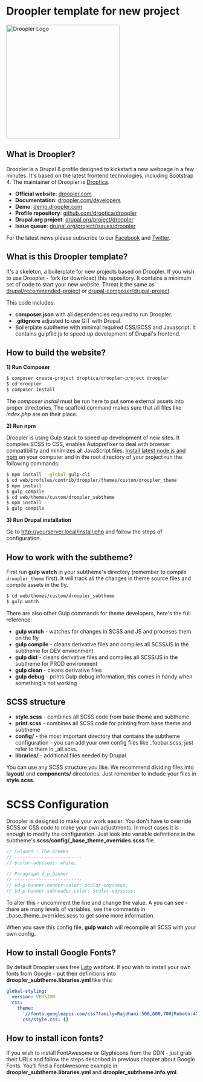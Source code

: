 # Droopler template for new project #
<img src="https://demo.droopler.com/themes/custom/droopler_subtheme/logo.svg" width=300 alt="Droopler Logo" />

## What is Droopler? ##
Droopler is a Drupal 8 profile designed to kickstart a new webpage in a few minutes. It's based on the latest frontend technologies, including Bootstrap 4. The maintainer of Droopler is [Droptica](https://droptica.com).

* **Official website**: [droopler.com](https://droopler.com)
* **Documentation**: [droopler.com/developers](https://droopler.com/developers)
* **Demo**: [demo.droopler.com](https://demo.droopler.com)
* **Profile repository**: [github.com/droptica/droopler](https://github.com/droptica/droopler)
* **Drupal.org project**: [drupal.org/project/droopler](https://www.drupal.org/project/droopler)
* **Issue queue**: [drupal.org/project/issues/droopler](https://www.drupal.org/project/issues/droopler)

For the latest news please subscribe to our [Facebook](https://www.facebook.com/Droopler/) and [Twitter](https://twitter.com/DrooplerCMS).

## What is this Droopler template? ##
It's a skeleton, a boilerplate for new projects based on Droopler. If you wish to use Droopler - fork (or download) this repository. It contains a minimum set of code to start your new website. Threat it the same as [drupal/recommended-project](https://github.com/drupal/recommended-project) or [drupal-composer/drupal-project](https://github.com/drupal-composer/drupal-project).

This code includes:

- **composer.json** with all dependencies required to run Droopler.
- **.gitignore** adjusted to use GIT with Drupal.
- Boilerplate subtheme with minimal required CSS/SCSS and Javascript. It contains gulpfile.js to speed up development of Drupal's frontend.

## How to build the website? ##

**1) Run Composer**

```sh
$ composer create-project droptica/droopler-project droopler
$ cd droopler
$ composer install
```

The *composer install* must be run here to put some external assets into proper directories. The scaffold command makes sure that all files like *index.php* are on their place.

**2) Run npm**

Droopler is using Gulp stack to speed up development of new sites. It compiles SCSS to CSS, enables Autoprefixer to deal with browser compatibility and minimizes all JavaScript files. [Install latest node.js and npm](https://nodejs.org/en/download/) on your computer and in the root directory of your project run the following commands:

```sh
$ npm install --global gulp-cli
$ cd web/profiles/contrib/droopler/themes/custom/droopler_theme
$ npm install
$ gulp compile
$ cd web/themes/custom/droopler_subtheme
$ npm install
$ gulp compile
```

**3) Run Drupal installation**

Go to http://yourserver.local/install.php and follow the steps of configuration.

## How to work with the subtheme? ##

First run **gulp watch** in your subtheme's directory (remember to compile `droopler_theme` first). It will track all the changes in theme source files and compile assets in the fly.

```sh
$ cd web/themes/custom/droopler_subtheme
$ gulp watch
```

There are also other Gulp commands for theme developers, here's the full reference:

 - **gulp watch** - watches for changes in SCSS and JS and proceses them on the fly
 - **gulp compile** - cleans derivative files and compiles all SCSS/JS in the subtheme for DEV environment
 - **gulp dist** - cleans derivative files and compiles all SCSS/JS in the subtheme for PROD environment
 - **gulp clean** - cleans derivative files
 - **gulp debug** - prints Gulp debug information, this comes in handy when something's not working

## SCSS structure ##

 - **style.scss** - combines all SCSS code from base theme and subtheme
 - **print.scss** - combines all SCSS code for printing from base theme and subtheme
 - **config/** - the most important directory that contains the subtheme configuration - you can add your own config files like _foobar.scss, just refer to them in _all.scss.
 - **libraries/** - additional files needed by Drupal

You can use any SCSS structure you like. We recommend dividing files into **layout/** and **components/** directories. Just remember to include your files in **style.scss**.

# SCSS Configuration ##

Droopler is designed to make your work easier. You don't have to override SCSS or CSS code to make your own adjustments. In most cases it is enough to modify the configuration. Just look into variable definitions in the subtheme's **scss/config/_base_theme_overrides.scss** file.

```scss
// Colours - The Greeks
// -------------------------
// $color-odysseus: white;

// Paragraph d_p_banner
// -------------------------
// $d-p-banner-header-color: $color-odysseus;
// $d-p-banner-subheader-color: $color-odysseus;
```

To alter this - uncomment the line and change the value. A you can see - there are many levels of variables, see the comments in _base_theme_overrides.scss to get some more information.

When you save this config file, **gulp watch** will recompile all SCSS with your own config.

## How to install Google Fonts? ##

By default Droopler uses free [Lato](http://www.latofonts.com/) webfont. If you wish to install your own fonts from Google - put their definitions into **droopler_subtheme.libraries.yml** like this:

```yaml
global-styling:
  version: VERSION
  css:
    theme:
      '//fonts.googleapis.com/css?family=Rajdhani:500,600,700|Roboto:400,700&subset=latin-ext': { type: external, minified: true }
      css/style.css: {}
```

## How to install icon fonts? ##

If you wish to install FontAwesome or Glyphicons from the CDN - just grab their URLs and follow the steps described in previous chapter about Google Fonts. You'll find a FontAwesome example in **droopler_subtheme.libraries.yml** and **droopler_subtheme.info.yml**.
